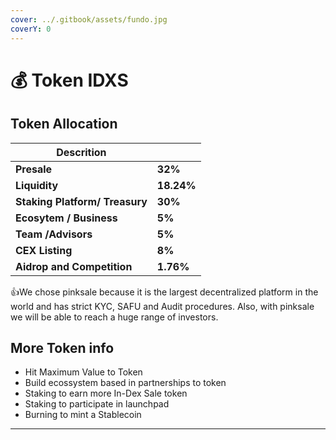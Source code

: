 ```yaml
---
cover: ../.gitbook/assets/fundo.jpg
coverY: 0
---
```


# 💰 Token IDXS

## **Token Allocation**

| Descrition                     |            |
| ------------------------------ | ---------- |
| **Presale**                    | **32%**    |
| **Liquidity**                  | **18.24%** |
| **Staking Platform/ Treasury** | **30%**    |
| **Ecosytem / Business**        | **5%**     |
| **Team /Advisors**             | **5%**     |
| **CEX Listing**                | **8%**     |
| **Aidrop and Competition**     | **1.76%**  |

:thumbsup:We chose pinksale because it is the largest decentralized platform in the world and has strict KYC, SAFU and Audit procedures. Also, with pinksale we will be able to reach a huge range of investors.

## **More Token info**

* Hit Maximum Value to Token
* Build ecossystem based in partnerships to token&#x20;
* Staking to earn more In-Dex Sale token&#x20;
* Staking to participate in launchpad
* Burning to mint a Stablecoin

****
